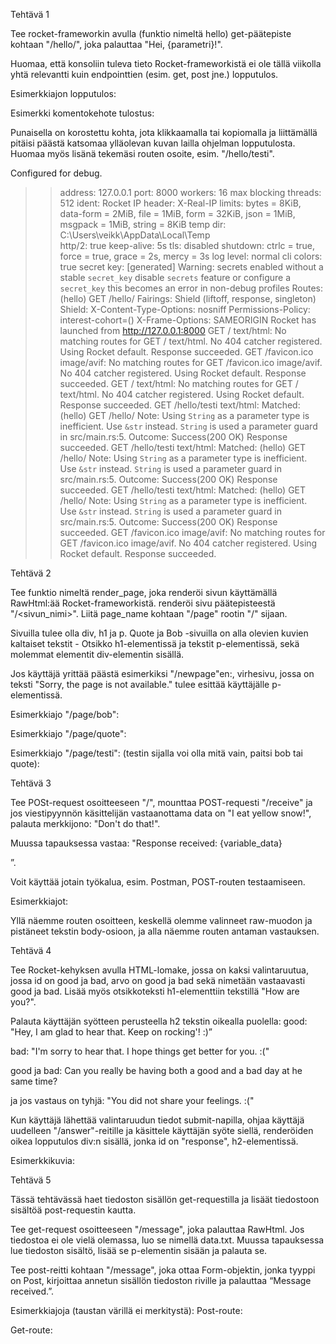 Tehtävä 1

Tee rocket-frameworkin avulla (funktio nimeltä hello) get-päätepiste kohtaan "/hello/<parametri>", joka palauttaa "Hei, {parametri}!".

Huomaa, että konsoliin tuleva tieto Rocket-frameworkistä ei ole tällä viikolla yhtä relevantti kuin endpointtien (esim. get, post jne.) lopputulos.

Esimerkkiajon lopputulos:

Esimerkki komentokehote tulostus:

Punaisella on korostettu kohta, jota klikkaamalla tai kopiomalla ja liittämällä pitäisi päästä katsomaa ylläolevan kuvan lailla ohjelman lopputulosta. Huomaa myös lisänä tekemäsi routen osoite, esim. "/hello/testi".

Configured for debug.

> > address: 127.0.0.1
> > port: 8000
> > workers: 16
> > max blocking threads: 512
> > ident: Rocket
> > IP header: X-Real-IP
> > limits: bytes = 8KiB, data-form = 2MiB, file = 1MiB, form = 32KiB, json = 1MiB, msgpack = 1MiB, string = 8KiB
> > temp dir: C:\Users\veikk\AppData\Local\Temp\
> > http/2: true
> > keep-alive: 5s
> > tls: disabled
> > shutdown: ctrlc = true, force = true, grace = 2s, mercy = 3s
> > log level: normal
> > cli colors: true
> > secret key: [generated]
> > Warning: secrets enabled without a stable `secret_key`
> > disable `secrets` feature or configure a `secret_key`
> > this becomes an error in non-debug profiles
> > Routes:
> > (hello) GET /hello/<someone>
> > Fairings:
> > Shield (liftoff, response, singleton)
> > Shield:
> > X-Content-Type-Options: nosniff
> > Permissions-Policy: interest-cohort=()
> > X-Frame-Options: SAMEORIGIN
> > Rocket has launched from http://127.0.0.1:8000
> > GET / text/html:
> > No matching routes for GET / text/html.
> > No 404 catcher registered. Using Rocket default.
> > Response succeeded.
> > GET /favicon.ico image/avif:
> > No matching routes for GET /favicon.ico image/avif.
> > No 404 catcher registered. Using Rocket default.
> > Response succeeded.
> > GET / text/html:
> > No matching routes for GET / text/html.
> > No 404 catcher registered. Using Rocket default.
> > Response succeeded.
> > GET /hello/testi text/html:
> > Matched: (hello) GET /hello/<someone>
> > Note: Using `String` as a parameter type is inefficient. Use `&str` instead.
> > `String` is used a parameter guard in src/main.rs:5.
> > Outcome: Success(200 OK)
> > Response succeeded.
> > GET /hello/testi text/html:
> > Matched: (hello) GET /hello/<someone>
> > Note: Using `String` as a parameter type is inefficient. Use `&str` instead.
> > `String` is used a parameter guard in src/main.rs:5.
> > Outcome: Success(200 OK)
> > Response succeeded.
> > GET /hello/testi text/html:
> > Matched: (hello) GET /hello/<someone>
> > Note: Using `String` as a parameter type is inefficient. Use `&str` instead.
> > `String` is used a parameter guard in src/main.rs:5.
> > Outcome: Success(200 OK)
> > Response succeeded.
> > GET /favicon.ico image/avif:
> > No matching routes for GET /favicon.ico image/avif.
> > No 404 catcher registered. Using Rocket default.
> > Response succeeded.

Tehtävä 2

Tee funktio nimeltä render_page, joka renderöi sivun käyttämällä RawHtml:ää Rocket-frameworkistä. renderöi sivu päätepisteestä "/<sivun_nimi>". Liitä page_name kohtaan "/page" rootin "/" sijaan.

Sivuilla tulee olla div, h1 ja p. Quote ja Bob -sivuilla on alla olevien kuvien kaltaiset tekstit - Otsikko h1-elementissä ja tekstit p-elementissä, sekä molemmat elementit div-elementin sisällä.

Jos käyttäjä yrittää päästä esimerkiksi "/newpage"en:, virhesivu, jossa on teksti "Sorry, the page is not available." tulee esittää käyttäjälle p-elementissä.

Esimerkkiajo "/page/bob":

Esimerkkiajo "/page/quote":

Esimerkkiajo "/page/testi": (testin sijalla voi olla mitä vain, paitsi bob tai quote):

Tehtävä 3

Tee POSt-request osoitteeseen "/", mounttaa POST-requesti "/receive" ja jos viestipyynnön käsittelijän vastaanottama data on "I eat yellow snow!", palauta merkkijono: "Don't do that!".

Muussa tapauksessa vastaa: "Response received: {variable_data}

”.

Voit käyttää jotain työkalua, esim. Postman, POST-routen testaamiseen.

Esimerkkiajot:

Yllä näemme routen osoitteen, keskellä olemme valinneet raw-muodon ja pistäneet tekstin body-osioon, ja alla näemme routen antaman vastauksen.

Tehtävä 4

Tee Rocket-kehyksen avulla HTML-lomake, jossa on kaksi valintaruutua, jossa id on good ja bad, arvo on good ja bad sekä nimetään vastaavasti good ja bad. Lisää myös otsikkoteksti h1-elementtiin tekstillä "How are you?".

Palauta käyttäjän syötteen perusteella h2 tekstin oikealla puolella:
good: "Hey, I am glad to hear that. Keep on rocking'! :)”

bad: "I'm sorry to hear that. I hope things get better for you. :("

good ja bad: Can you really be having both a good and a bad day at he same time?

ja jos vastaus on tyhjä: "You did not share your feelings. :("

Kun käyttäjä lähettää valintaruudun tiedot submit-napilla, ohjaa käyttäjä uudelleen "/answer"-reitille ja käsittele käyttäjän syöte siellä, renderöiden oikea lopputulos div:n sisällä, jonka id on "response", h2-elementissä.

Esimerkkikuvia:

Tehtävä 5

Tässä tehtävässä haet tiedoston sisällön get-requestilla ja lisäät tiedostoon sisältöä post-requestin kautta.

Tee get-request osoitteeseen "/message", joka palauttaa RawHtml<String>. Jos tiedostoa ei ole vielä olemassa, luo se nimellä data.txt. Muussa tapauksessa lue tiedoston sisältö, lisää se p-elementin sisään ja palauta se.

Tee post-reitti kohtaan "/message", joka ottaa Form-objektin, jonka tyyppi on Post, kirjoittaa annetun sisällön tiedoston riville ja palauttaa “Message received.”.

Esimerkkiajoja (taustan värillä ei merkitystä):
Post-route:

Get-route:

